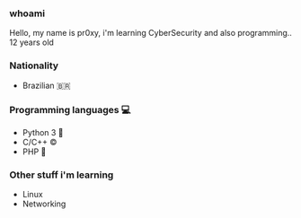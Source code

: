 ### whoami

Hello, my name is pr0xy, i'm learning CyberSecurity and also programming..
12 years old
### Nationality
- Brazilian 🇧🇷

### Programming languages 💻

- Python 3 🐍
- C/C++ ©️
- PHP 🐘

### Other stuff i'm learning
- Linux 
- Networking

